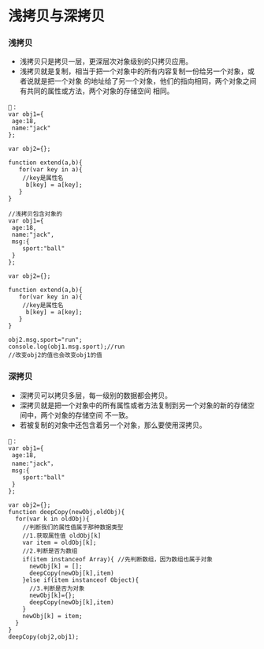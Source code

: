 # 浅拷贝与深拷贝
### 浅拷贝
- 浅拷贝只是拷贝一层，更深层次对象级别的只拷贝应用。
- 浅拷贝就是复制，相当于把一个对象中的所有内容复制一份给另一个对象，或者说就是把一个对象
的地址给了另一个对象，他们的指向相同，两个对象之间有共同的属性或方法，两个对象的存储空间
相同。
```
🌰：
var obj1={
 age:18,
 name:"jack"
};

var obj2={};

function extend(a,b){
   for(var key in a){
    //key是属性名
     b[key] = a[key];
   }
}

//浅拷贝包含对象的
var obj1={
 age:18,
 name:"jack",
 msg:{
    sport:"ball"
 }
};

var obj2={};

function extend(a,b){
   for(var key in a){
    //key是属性名
     b[key] = a[key];
   }
}

obj2.msg.sport="run";
console.log(obj1.msg.sport);//run
//改变obj2的值也会改变obj1的值

```
### 深拷贝
- 深拷贝可以拷贝多层，每一级别的数据都会拷贝。
- 深拷贝就是把一个对象中的所有属性或者方法复制到另一个对象的新的存储空间中，两个对象的存储空间
不一致。
- 若被复制的对象中还包含着另一个对象，那么要使用深拷贝。
```
🌰：
var obj1={
 age:18,
 name:"jack"，
 msg:{
    sport:"ball"
 }
};

var obj2={};
function deepCopy(newObj,oldObj){
  for(var k in oldObj){
    //判断我们的属性值属于那种数据类型
    //1.获取属性值 oldObj[k]
    var item = oldObj[k];
    //2.判断是否为数组
    if(item instanceof Array){ //先判断数组，因为数组也属于对象
      newObj[k] = [];
      deepCopy(newObj[k],item)
    }else if(item instanceof Object){
      //3.判断是否为对象
      newObj[k]={};
      deepCopy(newObj[k],item)
    }
    newObj[k] = item;
  }
}
deepCopy(obj2,obj1);

```

